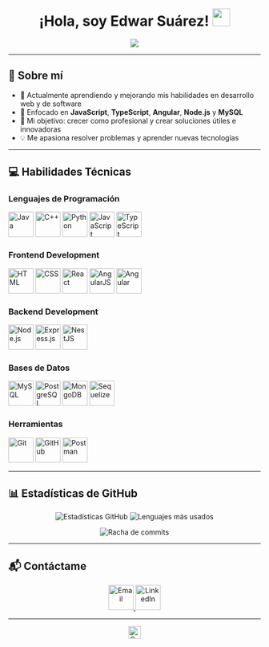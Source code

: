 <!-- =================== ENCABEZADO =================== -->
<h1 align="center">
  ¡Hola, soy Edwar Suárez! 
  <img src="https://media.giphy.com/media/hvRJCLFzcasrR4ia7z/giphy.gif" width="35">
</h1>

<p align="center">
  <a href="https://github.com/DenverCoder1/readme-typing-svg">
    <img src="https://readme-typing-svg.herokuapp.com?font=Time+New+Roman&color=00F7F7&size=25&center=true&vCenter=true&width=600&height=100&lines=Estudiante+de+Ingeniería+en+Sistemas;Asistente+Técnico+de+Software+en+proceso;Siempre+aprendiendo+nuevas+cosas">
  </a>
</p>

---

<!-- =================== SOBRE MÍ =================== -->
## 🚀 Sobre mí

- 🔭 Actualmente aprendiendo y mejorando mis habilidades en desarrollo web y de software  
- 🌱 Enfocado en **JavaScript**, **TypeScript**, **Angular**, **Node.js** y **MySQL**  
- 🎯 Mi objetivo: crecer como profesional y crear soluciones útiles e innovadoras  
- 💡 Me apasiona resolver problemas y aprender nuevas tecnologías

---

<!-- =================== HABILIDADES TÉCNICAS =================== -->
## 💻 Habilidades Técnicas

### Lenguajes de Programación
<p>
  <img src="https://cdn.jsdelivr.net/gh/devicons/devicon/icons/java/java-original.svg" alt="Java" width="50" height="50"/>
  <img src="https://cdn.jsdelivr.net/gh/devicons/devicon/icons/cplusplus/cplusplus-original.svg" alt="C++" width="50" height="50"/>
  <img src="https://cdn.jsdelivr.net/gh/devicons/devicon/icons/python/python-original.svg" alt="Python" width="50" height="50"/>
  <img src="https://cdn.jsdelivr.net/gh/devicons/devicon/icons/javascript/javascript-original.svg" alt="JavaScript" width="50" height="50"/>
  <img src="https://cdn.jsdelivr.net/gh/devicons/devicon/icons/typescript/typescript-original.svg" alt="TypeScript" width="50" height="50"/>
</p>

### Frontend Development
<p>
  <img src="https://cdn.jsdelivr.net/gh/devicons/devicon/icons/html5/html5-original.svg" alt="HTML" width="50" height="50"/>
  <img src="https://cdn.jsdelivr.net/gh/devicons/devicon/icons/css3/css3-original.svg" alt="CSS" width="50" height="50"/>
  <img src="https://cdn.jsdelivr.net/gh/devicons/devicon/icons/react/react-original.svg" alt="React" width="50" height="50"/>
  <img src="https://cdn.jsdelivr.net/gh/devicons/devicon/icons/angularjs/angularjs-original.svg" alt="AngularJS" width="50" height="50"/>
  <img src="https://cdn.jsdelivr.net/gh/devicons/devicon/icons/angular/angular-original.svg" alt="Angular" width="50" height="50"/>
</p>

### Backend Development
<p>
  <img src="https://cdn.jsdelivr.net/gh/devicons/devicon/icons/nodejs/nodejs-original.svg" alt="Node.js" width="50" height="50"/>
  <img src="https://cdn.jsdelivr.net/gh/devicons/devicon/icons/express/express-original.svg" alt="Express.js" width="50" height="50"/>
  <img src="https://docs.nestjs.com/assets/logo-small.svg" alt="NestJS" width="50" height="50"/></p>

### Bases de Datos
<p>
  <img src="https://cdn.jsdelivr.net/gh/devicons/devicon/icons/mysql/mysql-original-wordmark.svg" alt="MySQL" width="50" height="50"/>
  <img src="https://cdn.jsdelivr.net/gh/devicons/devicon/icons/postgresql/postgresql-original.svg" alt="PostgreSQL" width="50" height="50"/>
  <img src="https://cdn.jsdelivr.net/gh/devicons/devicon/icons/mongodb/mongodb-original.svg" alt="MongoDB" width="50" height="50"/>
  <img src="https://cdn.jsdelivr.net/gh/devicons/devicon/icons/sequelize/sequelize-original.svg" alt="Sequelize" width="50" height="50"/>
</p>

### Herramientas
<p>
  <img src="https://cdn.jsdelivr.net/gh/devicons/devicon/icons/git/git-original.svg" alt="Git" width="50" height="50"/>
  <img src="https://cdn.jsdelivr.net/gh/devicons/devicon/icons/github/github-original.svg" alt="GitHub" width="50" height="50"/>
  <img src="https://www.vectorlogo.zone/logos/getpostman/getpostman-icon.svg" alt="Postman" width="50" height="50"/>
</p>

---

<!-- =================== ESTADÍSTICAS =================== -->
## 📊 Estadísticas de GitHub

<div align="center">
  
  ![Estadísticas GitHub](https://github-readme-stats.vercel.app/api?username=EdwarSuarezQ&show_icons=true&theme=radical&hide_border=true)
  ![Lenguajes más usados](https://github-readme-stats.vercel.app/api/top-langs/?username=EdwarSuarezQ&layout=compact&theme=radical&hide_border=true)
  
  ![Racha de commits](https://streak-stats.demolab.com?user=EdwarSuarezQ&theme=radical&hide_border=true)
  
</div>

---

<!-- =================== CONTACTO =================== -->
## 📬 Contáctame

<p align="center">
  <a href="mailto:tu-email@ejemplo.com">
    <img src="https://img.icons8.com/color/48/000000/gmail.png" alt="Email" width="50" height="50"/>
  </a>
  <a href="https://linkedin.com/in/edwar-suarez">
    <img src="https://cdn.jsdelivr.net/gh/devicons/devicon/icons/linkedin/linkedin-original.svg" alt="LinkedIn" width="50" height="50"/>
  </a>
</p>

---

<!-- =================== VISITAS AL PERFIL =================== -->
<p align="center"> 
  <img src="https://komarev.com/ghpvc/?username=EdwarSuarezQ&label=Visitas+al+perfil&color=0047AB&style=plastic" 
       alt="Contador de visitas" height="25"/> 
</p>
